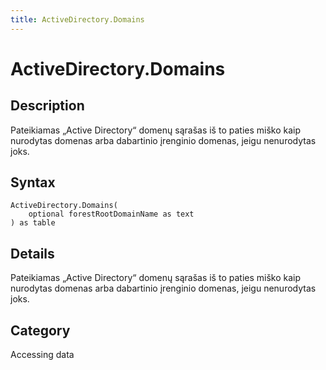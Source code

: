 ```yaml
---
title: ActiveDirectory.Domains
---
```


# ActiveDirectory.Domains


## Description

Pateikiamas „Active Directory“ domenų sąrašas iš to paties miško kaip nurodytas domenas arba dabartinio įrenginio domenas, jeigu nenurodytas joks.


## Syntax

```powerquery
ActiveDirectory.Domains(
    optional forestRootDomainName as text
) as table
```


## Details

Pateikiamas „Active Directory“ domenų sąrašas iš to paties miško kaip nurodytas domenas arba dabartinio įrenginio domenas, jeigu nenurodytas joks.



## Category
Accessing data
